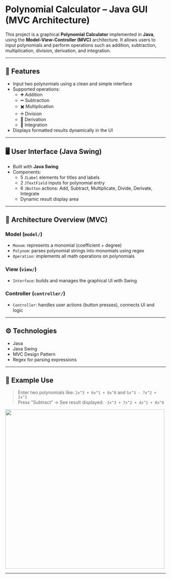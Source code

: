 # Polynomial Calculator – Java GUI (MVC Architecture)

This project is a graphical **Polynomial Calculator** implemented in **Java**, using the **Model-View-Controller (MVC)** architecture. It allows users to input polynomials and perform operations such as addition, subtraction, multiplication, division, derivation, and integration.

---

## 🧠 Features

- Input two polynomials using a clean and simple interface
- Supported operations:
  - ➕ Addition
  - ➖ Subtraction
  - ✖️ Multiplication
  - ➗ Division
  - 🔼 Derivation
  - 🔽 Integration
- Displays formatted results dynamically in the UI

---

## 🖥️ User Interface (Java Swing)

- Built with **Java Swing**
- Components:
  - 5 `JLabel` elements for titles and labels
  - 2 `JTextField` inputs for polynomial entry
  - 6 `JButton` actions: Add, Subtract, Multiplicate, Divide, Derivate, Integrate
  - Dynamic result display area

---

## 🧩 Architecture Overview (MVC)

### Model (`model/`)
- `Monom`: represents a monomial (coefficient + degree)
- `Polynom`: parses polynomial strings into monomials using regex
- `Operation`: implements all math operations on polynomials

### View (`view/`)
- `Interface`: builds and manages the graphical UI with Swing

### Controller (`controller/`)
- `Controller`: handles user actions (button presses), connects UI and logic

---

## ⚙️ Technologies

- Java
- Java Swing
- MVC Design Pattern
- Regex for parsing expressions

---

## 🧪 Example Use

> Enter two polynomials like: `2x^3 + 6x^1 + 8x^0` and `5x^3 - 7x^2 + 2x^1`  
> Press "Subtract" → See result displayed: `-3x^3 + 7x^2 + 4x^1 + 8x^0`
<img src="https://github.com/user-attachments/assets/5f5d245c-327e-4e18-8667-8de1b96da0e9" width="500"/>

---


